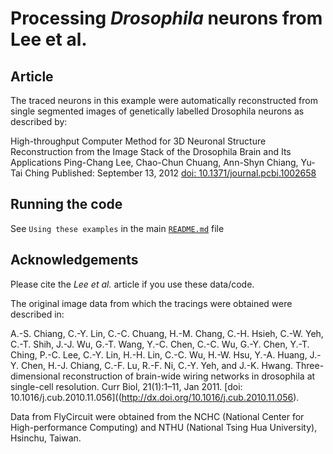 # Processing *Drosophila* neurons from Lee et al.
## Article
The traced neurons in this example were automatically reconstructed from single segmented images of genetically labelled Drosophila neurons as described by:

High-throughput Computer Method for 3D Neuronal Structure Reconstruction from the Image Stack of the Drosophila Brain and Its Applications
Ping-Chang Lee, Chao-Chun Chuang, Ann-Shyn Chiang, Yu-Tai Ching
Published: September 13, 2012
[doi: 10.1371/journal.pcbi.1002658](http://dx.doi.org/10.1371/journal.pcbi.1002658)

## Running the code

See `Using these examples` in the main [`README.md`](../README.md) file

## Acknowledgements
Please cite the *Lee et al.* article if you use these data/code.

The original image data from which the tracings were obtained were described in:

A.-S. Chiang, C.-Y. Lin, C.-C. Chuang, H.-M. Chang, C.-H. Hsieh, C.-W. Yeh, C.-T. Shih, J.-J. Wu, G.-T. Wang, Y.-C. Chen, C.-C. Wu, G.-Y. Chen, Y.-T. Ching, P.-C. Lee, C.-Y. Lin, H.-H. Lin, C.-C. Wu, H.-W. Hsu, Y.-A. Huang, J.-Y. Chen, H.-J. Chiang, C.-F. Lu, R.-F. Ni, C.-Y. Yeh, and J.-K. Hwang. Three-dimensional reconstruction of brain-wide wiring networks in drosophila at single-cell resolution. Curr Biol, 21(1):1–11, Jan 2011. [doi: 10.1016/j.cub.2010.11.056]((http://dx.doi.org/10.1016/j.cub.2010.11.056).

Data from FlyCircuit were obtained from the NCHC (National Center for High-performance Computing) and NTHU (National Tsing Hua University), Hsinchu, Taiwan.
